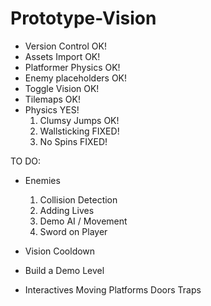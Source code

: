 # Prototype-Vision

- Version Control	OK!
- Assets Import		OK!
- Platformer Physics	OK!
- Enemy placeholders	OK!
- Toggle Vision		OK!
- Tilemaps		OK!
- Physics		YES!
  1) Clumsy Jumps	OK!
  2) Wallsticking	FIXED!
  3) No Spins		FIXED!
  
TO DO:

- Enemies
  1) Collision Detection
  2) Adding Lives
  3) Demo AI / Movement
  4) Sword on Player
  
- Vision Cooldown
- Build a Demo Level
- Interactives
  Moving Platforms
  Doors
  Traps

